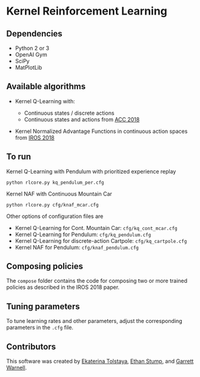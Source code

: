 # Kernel Reinforcement Learning


## Dependencies
- Python 2 or 3
- OpenAI Gym
- SciPy
- MatPlotLib

## Available algorithms

- Kernel Q-Learning with: 
    - Continuous states / discrete actions
    - Continuous states and actions from [ACC 2018](https://arxiv.org/pdf/1804.07323.pdf)

- Kernel Normalized Advantage Functions in continuous action spaces from [IROS 2018](https://katetolstaya.github.io/files/c_2018_tolstaya_etal_b.pdf)

## To run

Kernel Q-Learning with Pendulum with prioritized experience replay
~~~~
python rlcore.py kq_pendulum_per.cfg
~~~~

Kernel NAF with Continuous Mountain Car
~~~~
python rlcore.py cfg/knaf_mcar.cfg
~~~~

Other options of configuration files are   
- Kernel Q-Learning for Cont. Mountain Car: `cfg/kq_cont_mcar.cfg`
- Kernel Q-Learning for Pendulum: `cfg/kq_pendulum.cfg` 
- Kernel Q-Learning for discrete-action Cartpole: `cfg/kq_cartpole.cfg`
- Kernel NAF for Pendulum: `cfg/knaf_pendulum.cfg`

## Composing policies

The `compose` folder contains the code for composing two or more trained policies as described in the IROS 2018 paper. 

## Tuning parameters
To tune learning rates and other parameters, adjust the corresponding parameters in the `.cfg` file.

## Contributors

This software was created by [Ekaterina Tolstaya](mailto:eig@seas.upenn.edu), [Ethan Stump](mailto:ethan.a.stump2.civ@mail.mil), and [Garrett Warnell](mailto:garrett.a.warnell.civ@mail.mil).

